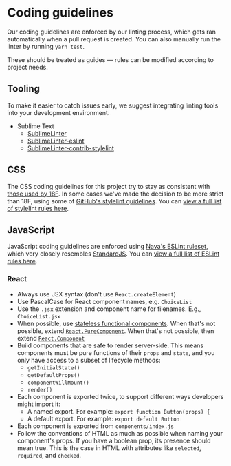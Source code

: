 # Coding guidelines

Our coding guidelines are enforced by our linting process, which gets ran automatically when a pull request is created. You can also manually run the linter by running `yarn test`.

These should be treated as guides — rules can be modified according to project needs.

## Tooling

To make it easier to catch issues early, we suggest integrating linting tools into your development environment.

- Sublime Text
  - [SublimeLinter](http://www.sublimelinter.com)
  - [SublimeLinter-eslint](https://github.com/roadhump/SublimeLinter-eslint)
  - [SublimeLinter-contrib-stylelint](https://github.com/kungfusheep/SublimeLinter-contrib-stylelint)

## CSS

The CSS coding guidelines for this project try to stay as consistent with [those used by 18F](https://github.com/18F/stylelint-rules). In some cases we've made the decision to be more strict than 18F, using some of [GitHub's stylelint guidelines](https://github.com/primer/stylelint-config-primer). You can [view a full list of stylelint rules here](https://stylelint.io/user-guide/rules).

## JavaScript

JavaScript coding guidelines are enforced using [Nava's ESLint ruleset](https://github.com/navahq/eslint-config-nava), which very closely resembles [StandardJS](http://standardjs.com/). You can [view a full list of ESLint rules here](http://eslint.org/docs/rules/).

### React

- Always use JSX syntax (don't use `React.createElement`)
- Use PascalCase for React component names, e.g. `ChoiceList`
- Use the `.jsx` extension and component name for filenames. E.g., `ChoiceList.jsx`
- When possible, use [stateless functional components](https://facebook.github.io/react/docs/components-and-props.html#functional-and-class-components). When that's not possible, extend [`React.PureComponent`](https://facebook.github.io/react/docs/react-api.html#react.purecomponent). When that's not possible, then extend [`React.Component`](https://facebook.github.io/react/docs/react-api.html#react.component)
- Build components that are safe to render server-side. This means components must be pure functions of their `props` and `state`, and you only have access to a subset of lifecycle methods:
  - `getInitialState()`
  - `getDefaultProps()`
  - `componentWillMount()`
  - `render()`
- Each component is exported twice, to support different ways developers might import it:
  - A named export. For example: `export function Button(props) {`
  - A default export. For example: `export default Button`
- Each component is exported from `components/index.js`
- Follow the conventions of HTML as much as possible when naming your component's props. If you have a boolean prop, its presence should mean true. This is the case in HTML with attributes like `selected`, `required`, and `checked`.
